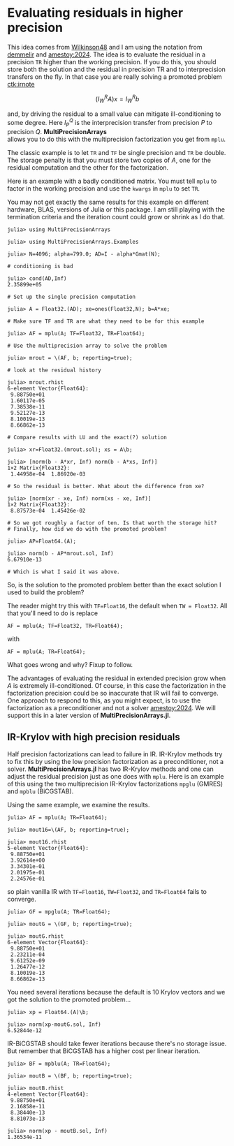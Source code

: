 # Evaluating residuals in higher precision

This idea comes from [Wilkinson48](@cite) and I am using the notation
from [demmelir](@cite) and [amestoy:2024](@cite).
The idea is to evaluate the
residual in a precision ```TR``` 
higher than the working precision. If you do this,
you should store both the solution and the residual in precision
TR and to interprecision transfers on the fly. In that case you are really
solving a promoted problem [ctk:irnote](@cite)
```math
(I_W^R A) x = I_W^R b
```
and, by driving the residual to a small value can mitigate ill-conditioning
to some degree. Here $I_P^Q$ is the interprecision transfer from precision
$P$ to precision $Q$.
__MultiPrecisionArrays__  
allows you to do this with the multiprecision
factorization you get from ```mplu```. 

The classic example is to let ```TR``` 
and ```TF``` be single precision and ```TR``` be double.
The storage penalty is that you must store two copies of $A$, one for the
residual computation and the other for the factorization.

Here is an example with a badly conditioned matrix. You must tell
```mplu``` to factor in the working precision and use the
```kwargs``` in ```mplu``` to set ```TR```.

You may not get exactly the same results for this example on
different hardware, BLAS, versions of Julia or this package.
I am still playing with the termination criteria and the iteration
count could grow or shrink as I do that.


```
julia> using MultiPrecisionArrays

julia> using MultiPrecisionArrays.Examples

julia> N=4096; alpha=799.0; AD=I - alpha*Gmat(N);

# conditioning is bad

julia> cond(AD,Inf)
2.35899e+05

# Set up the single precision computation

julia> A = Float32.(AD); xe=ones(Float32,N); b=A*xe;

# Make sure TF and TR are what they need to be for this example

julia> AF = mplu(A; TF=Float32, TR=Float64);

# Use the multiprecision array to solve the problem

julia> mrout = \(AF, b; reporting=true);

# look at the residual history

julia> mrout.rhist
6-element Vector{Float64}:
 9.88750e+01
 1.60117e-05
 7.38538e-11
 9.52127e-13
 8.10019e-13
 8.66862e-13

# Compare results with LU and the exact(?) solution

julia> xr=Float32.(mrout.sol); xs = A\b;

julia> [norm(b - A*xr, Inf) norm(b - A*xs, Inf)]
1×2 Matrix{Float32}:
 1.44958e-04  1.86920e-03

# So the residual is better. What about the difference from xe?

julia> [norm(xr - xe, Inf) norm(xs - xe, Inf)]
1×2 Matrix{Float32}:
 8.87573e-04  1.45426e-02

# So we got roughly a factor of ten. Is that worth the storage hit?
# Finally, how did we do with the promoted problem?

julia> AP=Float64.(A);

julia> norm(b - AP*mrout.sol, Inf)
6.67910e-13

# Which is what I said it was above.
```

So, is the solution to the promoted problem better than the exact solution
I used to build the problem?

The reader might try this with ```TF=Float16```, the default when
```TW = Float32```. All that you'll need to do is replace
```
AF = mplu(A; TF=Float32, TR=Float64);
```
with
```
AF = mplu(A; TR=Float64);
```

What goes wrong and why? Fixup to follow.

The advantages of evaluating the residual in extended precision grow
when $A$ is extremely ill-conditioned. Of course, in this case the
factorization in the factorization precision could be so inaccurate that
IR will fail to converge. One approach to respond to this, as you
might expect, is to use the factorization as a preconditioner and not
a solver [amestoy:2024](@cite). We will support this in a later version of
__MultiPrecisionArrays.jl__.

## IR-Krylov with high precision residuals

Half precision factorizations can lead to failure in IR. IR-Krylov
methods try to fix this by using the low precision factorization as
a preconditioner, not a solver. __MultiPrecisionArrays.jl__ has two
IR-Krylov methods and one can adjust the residual precision just as one
does with ```mplu```. Here is an example of this using the two 
multiprecision IR-Krylov factorizations ```mpglu``` (GMRES) and 
```mpblu``` (BiCGSTAB).

Using the same example, we examine the results.

```
julia> AF = mplu(A; TR=Float64);

julia> mout16=\(AF, b; reporting=true);

julia> mout16.rhist
5-element Vector{Float64}:
 9.88750e+01
 3.92614e+00
 3.34301e-01
 2.01975e-01
 2.24576e-01
```
so plain vanilla IR with ```TF=Float16```, ```TW=Float32```, and
```TR=Float64``` fails to converge. 

```
julia> GF = mpglu(A; TR=Float64);

julia> moutG = \(GF, b; reporting=true);

julia> moutG.rhist
6-element Vector{Float64}:
 9.88750e+01
 2.23211e-04
 9.61252e-09
 1.26477e-12
 8.10019e-13
 8.66862e-13
```

You need several iterations because the default is 10 Krylov vectors
and we got the solution to the promoted problem...

```
julia> xp = Float64.(A)\b;

julia> norm(xp-moutG.sol, Inf)
6.52844e-12
```

IR-BiCGSTAB should take fewer iterations because there's no storage
issue. But remember that BiCGSTAB has a higher cost per linear iteration.

```
julia> BF = mpblu(A; TR=Float64);

julia> moutB = \(BF, b; reporting=true);

julia> moutB.rhist
4-element Vector{Float64}:
 9.88750e+01
 2.16858e-11
 8.38440e-13
 8.81073e-13

julia> norm(xp - moutB.sol, Inf)
1.36534e-11
```
